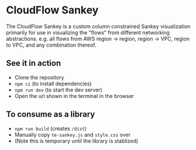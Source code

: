 # CloudFlow Sankey

The CloudFlow Sankey is a custom column constrained Sankey visualization primarily for use in visualizing the "flows" from different networking abstractions. e.g. all flows from AWS region -> region, region -> VPC, region to VPC, and any combination thereof.

## See it in action

- Clone the repository
- `npm ci` (to install dependencies)
- `npm run dev` (to start the dev server)
- Open the url shown in the terminal in the browser

## To consume as a library

- `npm run build` (creates `/dist`)
- Manually copy `te-sankey.js` and `style.css` over
- (Note this is temporary until the library is stablized)
